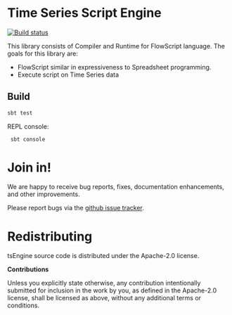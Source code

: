 # Time Series Script Engine

[![Build status](https://travis-ci.org/carldata/tsengine.svg?branch=master)](https://travis-ci.org/carldata/tsengine)

This library consists of Compiler and Runtime for FlowScript language.
The goals for this library are:
  * FlowScript similar in expressiveness to Spreadsheet programming.
  * Execute script on Time Series data 

 
## Build
 
 ```bash
 sbt test
 ```
 
 REPL console:
 
 ```bash
  sbt console
  ```


# Join in!

We are happy to receive bug reports, fixes, documentation enhancements,
and other improvements.

Please report bugs via the
[github issue tracker](http://github.com/carldata/tsengine/issues).



# Redistributing

tsEngine source code is distributed under the Apache-2.0 license.

**Contributions**

Unless you explicitly state otherwise, any contribution intentionally submitted
for inclusion in the work by you, as defined in the Apache-2.0 license, shall be
licensed as above, without any additional terms or conditions.